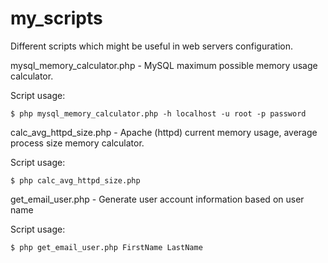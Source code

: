 # my_scripts

Different scripts which might be useful in web servers configuration.


mysql_memory_calculator.php - MySQL maximum possible memory usage calculator.

Script usage:

```
$ php mysql_memory_calculator.php -h localhost -u root -p password
```


calc_avg_httpd_size.php - Apache (httpd) current memory usage, average process size memory calculator.

Script usage:

```
$ php calc_avg_httpd_size.php
```

get_email_user.php - Generate user account information based on user name

Script usage:

```
$ php get_email_user.php FirstName LastName
```

